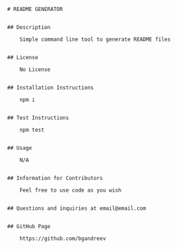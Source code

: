 
    
    # README GENERATOR
  

    ## Description
  
        Simple command line tool to generate README files

  
    ## License

        No License


    ## Installation Instructions
  
        npm i

  
    ## Test Instructions
  
        npm test

  
    ## Usage
  
        N/A
    
    
    ## Information for Contributors
  
        Feel free to use code as you wish
  
  
    ## Questions and inquiries at email@email.com
   

    ## GitHub Page

        https://github.com/bgandreev
  
  
